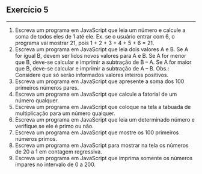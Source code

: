 
## Exercício 5

---

1. Escreva um programa em JavaScript que leia um número e calcule a soma de todos eles de 1 até ele. Ex. se o usuário entrar com 6, o programa vai mostrar 21, pois 1 + 2 + 3 + 4 + 5 + 6 = 21.
2. Escreva um programa em JavaScript que leia dois valores A e B. Se A for igual B, devem ser lidos novos valores para A e B. Se A for menor que B, deve-se calcular e imprimir a subtração de B – A. Se A for maior que B, deve-se calcular e imprimir a subtração de A – B. Obs.: Considere que só serão informados valores inteiros positivos.
3. Escreva um programa em JavaScript que apresente a soma dos 100 primeiros números pares.
4. Escreva um programa em JavaScript que calcule a fatorial de um número qualquer.
5. Escreva um programa em JavaScript que coloque na tela a tabuada de multiplicação para um número qualquer.
6. Escreva um programa em JavaScript que leia um determinado número e verifique se ele é primo ou não.
7. Escreva um programa em JavaScript que mostre os 100 primeiros números primos.
8. Escreva um programa em JavaScript para mostrar na tela os números de 20 a 1 em contagem regressiva.
9. Escreva um programa em JavaScript que imprima somente os números ímpares no intervalo de 0 a 200.
